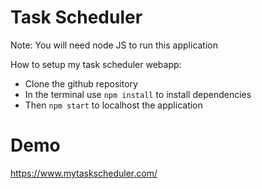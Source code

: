 # Task Scheduler

Note: You will need node JS to run this application

How to setup my task scheduler webapp:

- Clone the github repository
- In the terminal use ```npm install``` to install dependencies
- Then ```npm start``` to localhost the application
# Demo
https://www.mytaskscheduler.com/
